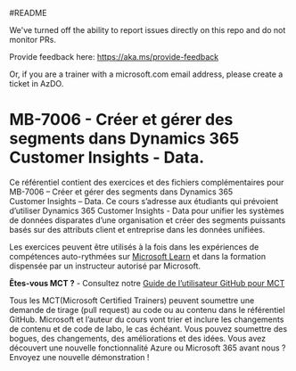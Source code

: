 #README

We've turned off the ability to report issues directly on this repo and do not monitor PRs.

Provide feedback here: https://aka.ms/provide-feedback

Or, if you are a trainer with a microsoft.com email address, please create a ticket in AzDO.

# MB-7006 - Créer et gérer des segments dans Dynamics 365 Customer Insights - Data.

Ce référentiel contient des exercices et des fichiers complémentaires pour MB-7006 – Créer et gérer des segments dans Dynamics 365 Customer Insights – Data. Ce cours s’adresse aux étudiants qui prévoient d’utiliser Dynamics 365 Customer Insights - Data pour unifier les systèmes de données disparates d’une organisation et créer des segments puissants basés sur des attributs client et entreprise dans les données unifiées.

Les exercices peuvent être utilisés à la fois dans les expériences de compétences auto-rythmées sur [Microsoft Learn](https://learn.microsoft.com) et dans la formation dispensée par un instructeur autorisé par Microsoft.

**Êtes-vous MCT ?** - Consultez notre [Guide de l’utilisateur GitHub pour MCT](https://microsoftlearning.github.io/MCT-User-Guide/)

Tous les MCT(Microsoft Certified Trainers) peuvent soumettre une demande de tirage (pull request) au code ou au contenu dans le référentiel GitHub. Microsoft et l’auteur du cours vont trier et inclure les changements de contenu et de code de labo, le cas échéant. Vous pouvez soumettre des bogues, des changements, des améliorations et des idées. Vous avez découvert une nouvelle fonctionnalité Azure ou Microsoft 365 avant nous ? Envoyez une nouvelle démonstration !
